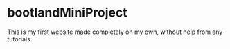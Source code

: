 # bootlandMiniProject
This is my first website made completely on my own, without help from any tutorials.
